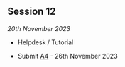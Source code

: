 ## Session 12

*20th November 2023*

* Helpdesk / Tutorial

 * Submit [A4](/41934/Assignments/A4) - 26th November 2023  
